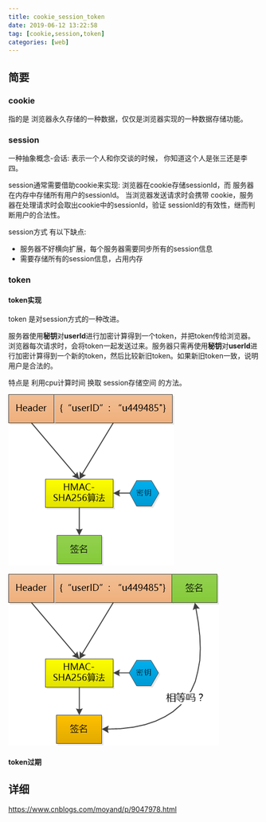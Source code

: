 ```yaml
---
title: cookie_session_token
date: 2019-06-12 13:22:58
tag: [cookie,session,token]
categories: [web]
---
```




## 简要

### cookie

指的是 浏览器永久存储的一种数据，仅仅是浏览器实现的一种数据存储功能。

### session
一种抽象概念-会话: 表示一个人和你交谈的时候， 你知道这个人是张三还是李四。

session通常需要借助cookie来实现: 
浏览器在cookie存储sessionId，而 服务器在内存中存储所有用户的sessionId。
当浏览器发送请求时会携带 cookie，服务器在处理请求时会取出cookie中的sessionId，验证 sessionId的有效性，继而判断用户的合法性。

session方式 有以下缺点:

- 服务器不好横向扩展，每个服务器需要同步所有的session信息
- 需要存储所有的session信息，占用内存

### token

#### token实现

token 是对session方式的一种改进。

服务器使用**秘钥**对**userId**进行加密计算得到一个token，并把token传给浏览器。浏览器每次请求时，会将token一起发送过来。服务器只需再使用**秘钥**对**userId**进行加密计算得到一个新的token，然后比较新旧token。如果新旧token一致，说明用户是合法的。

特点是 利用cpu计算时间 换取 session存储空间 的方法。

![img](cookie_session_token/1350514-20180504123206667-444188772.png)

![img](cookie_session_token/1350514-20180504123326596-1492094512.png)



#### token过期



## 详细

https://www.cnblogs.com/moyand/p/9047978.html